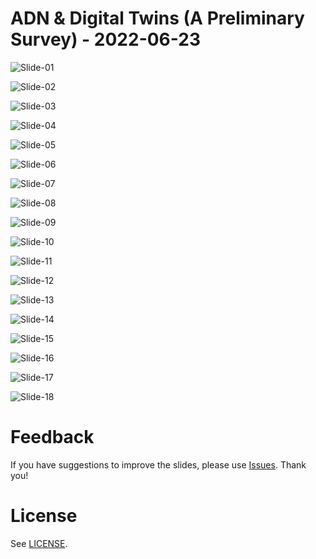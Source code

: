 # ADN & Digital Twins (A Preliminary Survey) - 2022-06-23

![Slide-01](img/p01.png)

![Slide-02](img/p02.png)

![Slide-03](img/p03.png)

![Slide-04](img/p04.png)

![Slide-05](img/p05.png)

![Slide-06](img/p06.png)

![Slide-07](img/p07.png)

![Slide-08](img/p08.png)

![Slide-09](img/p09.png)

![Slide-10](img/p10.png)

![Slide-11](img/p11.png)

![Slide-12](img/p12.png)

![Slide-13](img/p13.png)

![Slide-14](img/p14.png)

![Slide-15](img/p15.png)

![Slide-16](img/p16.png)

![Slide-17](img/p17.png)

![Slide-18](img/p18.png)

# Feedback

If you have suggestions to improve the slides, please use [Issues](../../../issues). Thank you!

# License

See [LICENSE](../LICENSE).
